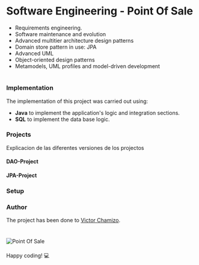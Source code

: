 # Software Engineering - Point Of Sale
- Requirements engineering.
- Software maintenance and evolution
- Advanced multitier architecture design patterns
- Domain store pattern in use: JPA
- Advanced UML
- Object-oriented design patterns
- Metamodels, UML profiles and model-driven development



# 
 
### Implementation
The implementation of this project was carried out using:
   - **Java** to implement the application's logic and integration sections.
   - **SQL** to implement the data base logic.
   
### Projects
Explicacion de las diferentes versiones de los projectos
#### DAO-Project
#### JPA-Project

### Setup


 
### Author
The project has been done to [Victor Chamizo](https://github.com/vctorChamizo).
 
# 

![Point Of Sale](https://i.pinimg.com/originals/48/13/76/4813768a889df6c6182df49fe7476cd5.gif)

#### 

Happy coding! 💻
